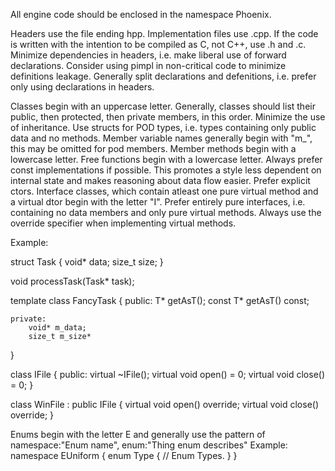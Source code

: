 All engine code should be enclosed in the namespace Phoenix.

Headers use the file ending hpp.
Implementation files use .cpp.
If the code is written with the intention to be compiled as C, not C++, use .h and .c.
Minimize dependencies in headers, i.e. make liberal use of forward declarations. 
Consider using pimpl in non-critical code to minimize definitions leakage.
Generally split declarations and defenitions, i.e. prefer only using declarations in headers.

Classes begin with an uppercase letter.
Generally, classes should list their public, then protected, then private members, in this order.
Minimize the use of inheritance. 
Use structs for POD types, i.e. types containing only public data and no methods.
Member variable names generally begin with "m_", this may be omitted for pod members.
Member methods begin with a lowercase letter.
Free functions begin with a lowercase letter.
Always prefer const implementations if possible. This promotes a style less dependent on internal state
and makes reasoning about data flow easier.
Prefer explicit ctors.
Interface classes, which contain atleast one pure virtual method and a virtual dtor begin with the letter "I".
Prefer entirely pure interfaces, i.e. containing no data members and only pure virtual methods.
Always use the override specifier when implementing virtual methods.

Example:

struct Task
{
	void* data;
	size_t size;
}

void processTask(Task* task);

template <class T>
class FancyTask
{
	public:
		T* getAsT();
		const T* getAsT() const;
		
	private:
		void* m_data;
		size_t m_size*
}

class IFile
{
public:
	virtual ~IFile();
	virtual void open() = 0;
	virtual void close() = 0;
}

class WinFile : public IFile
{
	virtual void open() override;
	virtual void close() override;
}


Enums begin with the letter E and generally use the pattern of namespace:"Enum name", enum:"Thing enum describes"
Example:
namespace EUniform
{
	enum Type
	{
		// Enum Types.
	}
}

